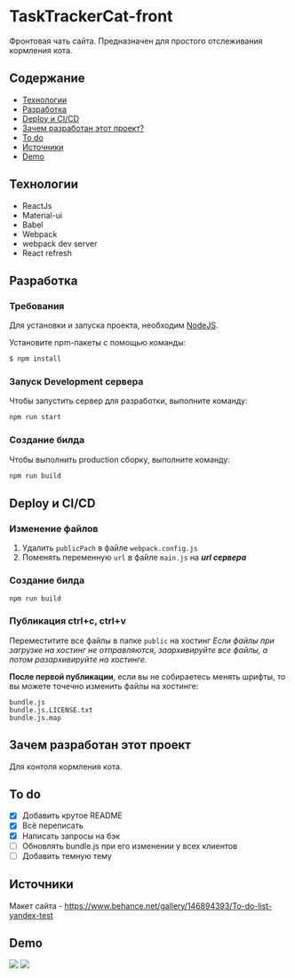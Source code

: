 # TaskTrackerCat-front

Фронтовая чать сайта. Предназначен для простого отслеживания кормления кота.

## Содержание
- [Технологии](#технологии)
- [Разработка](#разработка)
- [Deploy и CI/CD](#deploy-и-ci/cd)
- [Зачем разработан этот проект?](#зачем-разработан-этот-проект)
- [To do](#to-do)
- [Источники](#источники)
- [Demo](#demo)

## Технологии
- ReactJs
- Material-ui
- Babel
- Webpack
- webpack dev server
- React refresh

## Разработка

### Требования
Для установки и запуска проекта, необходим [NodeJS](https://nodejs.org/).

Установите npm-пакеты с помощью команды:
```sh
$ npm install 
```

### Запуск Development сервера
Чтобы запустить сервер для разработки, выполните команду:
```sh
npm run start
```

### Создание билда
Чтобы выполнить production сборку, выполните команду: 
```sh
npm run build
```

## Deploy и CI/CD
### Изменение файлов
1. Удалить `publicPach` в файле `webpack.config.js`
1. Поменять переменную `url` в файле `main.js` на _**url сервера**_

### Создание билда
```
npm run build
```
### Публикация ctrl+c, ctrl+v
Переместитите все файлы в папке `public` на хостинг
_Если файлы при загрузке на хостинг не отправляются, заархивируйте все файлы, а потом разархивируйте на хостинге._

**После первой публикации**, если вы не собираетесь менять шрифты, то вы можете точечно изменить файлы на хостинге:
```
bundle.js
bundle.js.LICENSE.txt
bundle.js.map
```

## Зачем разработан этот проект
Для контоля кормления кота.

## To do
- [x] Добавить крутое README
- [x] Всё переписать
- [x] Написать запросы на бэк
- [ ] Обновлять bundle.js при его изменении у всех клиентов
- [ ] Добавить темную тему

## Источники
Макет сайта -  https://www.behance.net/gallery/146894393/To-do-list-yandex-test

## Demo

![](https://github.com/Alexandrjob/TaskTrackerCat-front/blob/main/.github/assets/lobby.png?raw=true)
![](https://github.com/Alexandrjob/TaskTrackerCat-front/blob/main/.github/assets/mainpage.png?raw=true)
